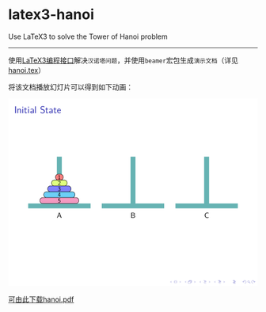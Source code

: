 # latex3-hanoi
Use LaTeX3 to solve the Tower of Hanoi problem

---

使用[LaTeX3编程接口](https://zhuanlan.zhihu.com/p/408331900)解决`汉诺塔问题`，并使用`beamer`宏包生成`演示文档`（详见[hanoi.tex](./hanoi.tex)）

将该文档播放幻灯片可以得到如下动画：

![hanoi](./image/hanoi.gif)

[可由此下载hanoi.pdf](./hanoi.pdf)